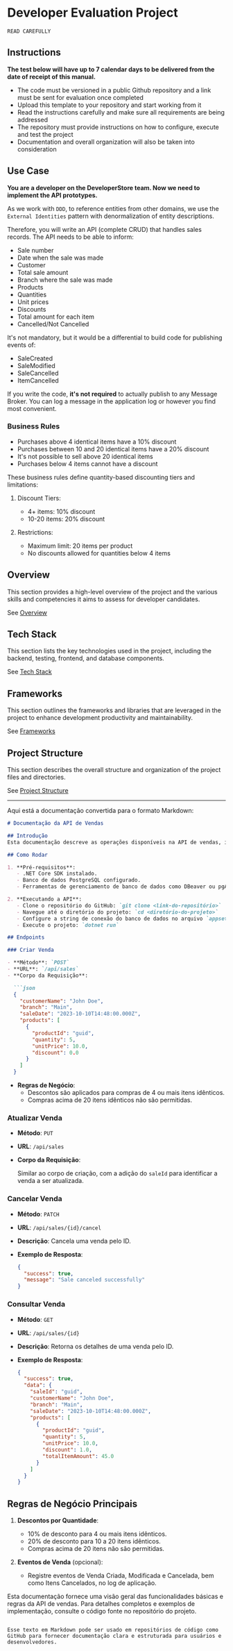 # Developer Evaluation Project

`READ CAREFULLY`

## Instructions
**The test below will have up to 7 calendar days to be delivered from the date of receipt of this manual.**

- The code must be versioned in a public Github repository and a link must be sent for evaluation once completed
- Upload this template to your repository and start working from it
- Read the instructions carefully and make sure all requirements are being addressed
- The repository must provide instructions on how to configure, execute and test the project
- Documentation and overall organization will also be taken into consideration

## Use Case
**You are a developer on the DeveloperStore team. Now we need to implement the API prototypes.**

As we work with `DDD`, to reference entities from other domains, we use the `External Identities` pattern with denormalization of entity descriptions.

Therefore, you will write an API (complete CRUD) that handles sales records. The API needs to be able to inform:

* Sale number
* Date when the sale was made
* Customer
* Total sale amount
* Branch where the sale was made
* Products
* Quantities
* Unit prices
* Discounts
* Total amount for each item
* Cancelled/Not Cancelled

It's not mandatory, but it would be a differential to build code for publishing events of:
* SaleCreated
* SaleModified
* SaleCancelled
* ItemCancelled

If you write the code, **it's not required** to actually publish to any Message Broker. You can log a message in the application log or however you find most convenient.

### Business Rules

* Purchases above 4 identical items have a 10% discount
* Purchases between 10 and 20 identical items have a 20% discount
* It's not possible to sell above 20 identical items
* Purchases below 4 items cannot have a discount

These business rules define quantity-based discounting tiers and limitations:

1. Discount Tiers:
   - 4+ items: 10% discount
   - 10-20 items: 20% discount

2. Restrictions:
   - Maximum limit: 20 items per product
   - No discounts allowed for quantities below 4 items

## Overview
This section provides a high-level overview of the project and the various skills and competencies it aims to assess for developer candidates. 

See [Overview](/.doc/overview.md)

## Tech Stack
This section lists the key technologies used in the project, including the backend, testing, frontend, and database components. 

See [Tech Stack](/.doc/tech-stack.md)

## Frameworks
This section outlines the frameworks and libraries that are leveraged in the project to enhance development productivity and maintainability. 

See [Frameworks](/.doc/frameworks.md)

<!-- 
## API Structure
This section includes links to the detailed documentation for the different API resources:
- [API General](./docs/general-api.md)
- [Products API](/.doc/products-api.md)
- [Carts API](/.doc/carts-api.md)
- [Users API](/.doc/users-api.md)
- [Auth API](/.doc/auth-api.md)
-->

## Project Structure
This section describes the overall structure and organization of the project files and directories. 

See [Project Structure](/.doc/project-structure.md)

---

Aqui está a documentação convertida para o formato Markdown:

```markdown
# Documentação da API de Vendas

## Introdução
Esta documentação descreve as operações disponíveis na API de vendas, incluindo como criar, atualizar, cancelar e recuperar vendas. A API foi desenvolvida com base nos princípios de Domain-Driven Design (DDD) e contém regras de negócios específicas para descontos e limites de quantidade.

## Como Rodar

1. **Pré-requisitos**:
   - .NET Core SDK instalado.
   - Banco de dados PostgreSQL configurado.
   - Ferramentas de gerenciamento de banco de dados como DBeaver ou pgAdmin para gerenciar o PostgreSQL.

2. **Executando a API**:
   - Clone o repositório do GitHub: `git clone <link-do-repositório>`
   - Navegue até o diretório do projeto: `cd <diretório-do-projeto>`
   - Configure a string de conexão do banco de dados no arquivo `appsettings.json`.
   - Execute o projeto: `dotnet run`

## Endpoints

### Criar Venda

- **Método**: `POST`
- **URL**: `/api/sales`
- **Corpo da Requisição**:

  ```json
  {
    "customerName": "John Doe",
    "branch": "Main",
    "saleDate": "2023-10-10T14:48:00.000Z",
    "products": [
      {
        "productId": "guid",
        "quantity": 5,
        "unitPrice": 10.0,
        "discount": 0.0
      }
    ]
  }
  ```

- **Regras de Negócio**:
  - Descontos são aplicados para compras de 4 ou mais itens idênticos.
  - Compras acima de 20 itens idênticos não são permitidas.

### Atualizar Venda

- **Método**: `PUT`
- **URL**: `/api/sales`
- **Corpo da Requisição**:
  
  Similar ao corpo de criação, com a adição do `saleId` para identificar a venda a ser atualizada.

### Cancelar Venda

- **Método**: `PATCH`
- **URL**: `/api/sales/{id}/cancel`
- **Descrição**: Cancela uma venda pelo ID.
- **Exemplo de Resposta**:
  
  ```json
  {
    "success": true,
    "message": "Sale canceled successfully"
  }
  ```

### Consultar Venda

- **Método**: `GET`
- **URL**: `/api/sales/{id}`
- **Descrição**: Retorna os detalhes de uma venda pelo ID.
- **Exemplo de Resposta**:

  ```json
  {
    "success": true,
    "data": {
      "saleId": "guid",
      "customerName": "John Doe",
      "branch": "Main",
      "saleDate": "2023-10-10T14:48:00.000Z",
      "products": [
        {
          "productId": "guid",
          "quantity": 5,
          "unitPrice": 10.0,
          "discount": 1.0,
          "totalItemAmount": 45.0
        }
      ]
    }
  }
  ```

## Regras de Negócio Principais

1. **Descontos por Quantidade**:
   - 10% de desconto para 4 ou mais itens idênticos.
   - 20% de desconto para 10 a 20 itens idênticos.
   - Compras acima de 20 itens não são permitidas.

2. **Eventos de Venda** (opcional):
   - Registre eventos de Venda Criada, Modificada e Cancelada, bem como Itens Cancelados, no log de aplicação.

Esta documentação fornece uma visão geral das funcionalidades básicas e regras da API de vendas. Para detalhes completos e exemplos de implementação, consulte o código fonte no repositório do projeto.
```

Esse texto em Markdown pode ser usado em repositórios de código como GitHub para fornecer documentação clara e estruturada para usuários e desenvolvedores.